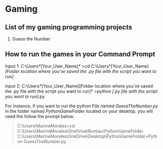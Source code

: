 # Gaming

## List of my gaming programming projects

1. Guess the Number


## How to run the games in your Command Prompt

Input 1: C:\Users\*[Your_User_Name]* >cd C:\Users\*[Your_User_Name]*[Folder location where you've saved the .py file with the script you want to run]*

Input 2: C:\Users\*[Your_User_Name][Folder location where you've saved the .py file with the script you want to run]* >python *[.py file with the script you want to run]*.py 

For instance, if you want to run the python File named *GuessTheNumber.py* in the folder named *PythonGameFolder* located on your desktop, you will need the follow the prompt below:

>C:\Users\MarineMorales>cd C:\Users\MarineMorales\OneDrive\Bureau\PythonGameFolder
>C:\Users\MarineMorales\OneDrive\Desktop\PythonGameFolder>Python GuessTheNumber.py
